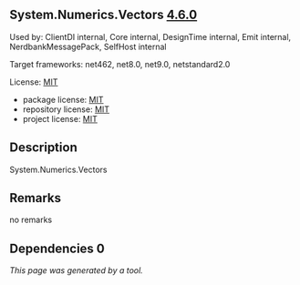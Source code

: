 System.Numerics.Vectors [4.6.0](https://www.nuget.org/packages/System.Numerics.Vectors/4.6.0)
--------------------

Used by: ClientDI internal, Core internal, DesignTime internal, Emit internal, NerdbankMessagePack, SelfHost internal

Target frameworks: net462, net8.0, net9.0, netstandard2.0

License: [MIT](../../../../licenses/mit) 

- package license: [MIT](https://licenses.nuget.org/MIT) 
- repository license: [MIT](https://github.com/dotnet/maintenance-packages) 
- project license: [MIT](https://github.com/dotnet/maintenance-packages) 

Description
-----------
System.Numerics.Vectors

Remarks
-----------
no remarks


Dependencies 0
-----------


*This page was generated by a tool.*
